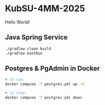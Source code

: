 # KubSU-4MM-2025

Hello World!

## Java Spring Service

```bash
./gradlew clean build
./gradlew bootRun
```

## Postgres & PgAdmin in Docker

```bash
# To run:
docker compose -f postgres.yml up -d

# To stop:
docker compose -f postgres.yml down
```

